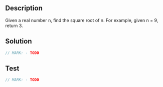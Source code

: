 ## Description

Given a real number n, find the square root of n. For example, given n = 9, return 3.

## Solution

```swift
// MARK: - TODO
```

## Test

```swift
// MARK: - TODO
```
